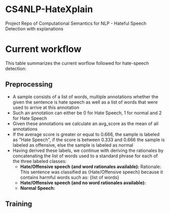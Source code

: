 # CS4NLP-HateXplain
Project Repo of Computational Semantics for NLP - Hateful Speech Detection with explanations

# Current workflow
This table summarizes the current worflow followed for hate-speech detection: 

## Preprocessing 
* A sample consists of a list of words, multiple annotations whether the given the sentence is hate speech as well as a list of words that were used to arrive at this annotation
* Such an annotation can either be 0 for Hate Speech, 1 for normal and 2 for Hate Speech
* Given these annotations we calculate an avg_score as the mean of all annotations
* If the average score is greater or equal to 0.666, the sample is labeled as "Hate Speech", if the score is between 0.333 and 0.666 the sample is labeled as offensive, else the sample is labeled as normal
* Having derived these labels, we continue with deriving the rationales by concatenating the list of words used to a standard phrase for each of the three labeled classes:
  * **Hate/Offensive speech (and word rationales available):** Rationale: This sentence was classified as {Hate/Offensive speech} because it contains harmful words such as: {list of words}
  * **Hate/Offensive speech (and no word rationales available):**
  * **Normal Speech:**


## Training
